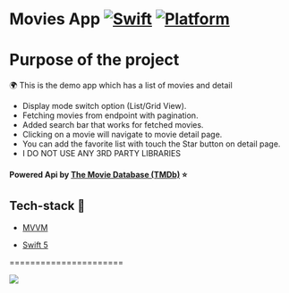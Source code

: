 # Movies App [![Swift](https://img.shields.io/badge/Swift-5.1-orange.svg)]() [![Platform](https://img.shields.io/badge/platform-iOS13.1-lightgrey.svg)]()

Purpose of the project
======================

:earth_africa: This is the demo app which has a list of movies and detail

* Display mode switch option (List/Grid View).
* Fetching movies from endpoint with pagination.
* Added search bar that works for fetched movies.
* Clicking on a movie will navigate to movie detail page.
* You can add the favorite list with touch the Star button on detail page.
* I DO NOT USE ANY 3RD PARTY LIBRARIES


#### Powered Api by [The Movie Database (TMDb)](https://developers.themoviedb.org/3) :star: 

## Tech-stack :calling:

* [MVVM](https://www.raywenderlich.com/34-design-patterns-by-tutorials-mvvm)

* [Swift 5](https://github.com/apple/swift)

======================

![](https://github.com/ademturkoglu/MoviesApp/blob/master/CollectionExample/RocketSim%20Recording%20-%20iPhone%2012%20-%202021-03-07%2016.59.45.gif)
